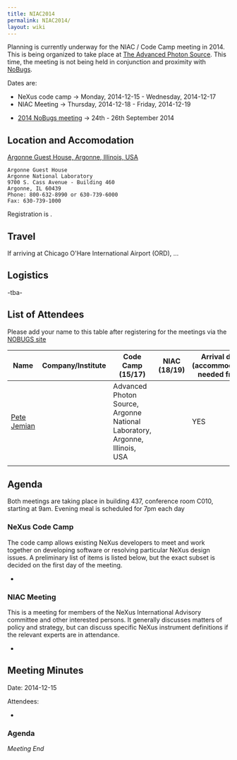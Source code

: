 ```yaml
---
title: NIAC2014
permalink: NIAC2014/
layout: wiki
---
```


Planning is currently underway for the NIAC / Code Camp meeting in 2014.
This is being organized to take place at [The Advanced Photon
Source](http://www.aps.anl.gov). This time, the meeting is not being
held in conjunction and proximity with
[NoBugs](http://www.nobugsconference.org/Main_Page).

Dates are:

-   NeXus code camp -&gt; Monday, 2014-12-15 - Wednesday, 2014-12-17
-   NIAC Meeting -&gt; Thursday, 2014-12-18 - Friday, 2014-12-19

<!-- -->

-   [2014 NoBugs
    meeting](http://j-parc.jp/researcher/MatLife/en/meetings/nobugs2014/index.html)
    -&gt; 24th - 26th September 2014

Location and Accomodation
-------------------------

[Argonne Guest House, Argonne, Illinois, USA](https://www.anlgh.org/)

    Argonne Guest House
    Argonne National Laboratory
    9700 S. Cass Avenue - Building 460
    Argonne, IL 60439
    Phone: 800-632-8990 or 630-739-6000
    Fax: 630-739-1000

Registration is <not setup yet>.

Travel
------

If arriving at Chicago O'Hare International Airport (ORD), ...

Logistics
---------

-tba-

List of Attendees
-----------------

Please add your name to this table after registering for the meetings
via the [NOBUGS
site](http://www.nobugs2012.org/NOBUGS/registration/NeXus.html)

| Name                                         | Company/Institute                                                             | Code Camp (15/17) | NIAC (18/19) | Arrival date (accommodation needed from) | Departure date |
|----------------------------------------------|-------------------------------------------------------------------------------|-------------------|--------------|------------------------------------------|----------------|
| [Pete Jemian](User%3APete_Jemian "wikilink") | | Advanced Photon Source, Argonne National Laboratory, Argonne, Illinois, USA | | YES             | | YES        | | Day attendee                           | | Day attendee |
||

Agenda
------

Both meetings are taking place in building 437, conference room C010,
starting at 9am. Evening meal is scheduled for 7pm each day

### NeXus Code Camp

The code camp allows existing NeXus developers to meet and work together
on developing software or resolving particular NeXus design issues. A
preliminary list of items is listed below, but the exact subset is
decided on the first day of the meeting.

-   

### NIAC Meeting

This is a meeting for members of the NeXus International Advisory
committee and other interested persons. It generally discusses matters
of policy and strategy, but can discuss specific NeXus instrument
definitions if the relevant experts are in attendance.

-   

Meeting Minutes
---------------

Date: 2014-12-15

Attendees:

-   

### Agenda

*Meeting End*
